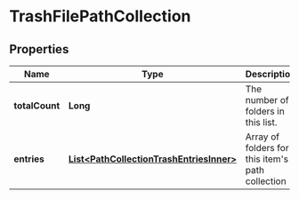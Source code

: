 

# TrashFilePathCollection


## Properties

| Name | Type | Description | Notes |
|------------ | ------------- | ------------- | -------------|
|**totalCount** | **Long** | The number of folders in this list. |  |
|**entries** | [**List&lt;PathCollectionTrashEntriesInner&gt;**](PathCollectionTrashEntriesInner.md) | Array of folders for this item&#39;s path collection |  |



